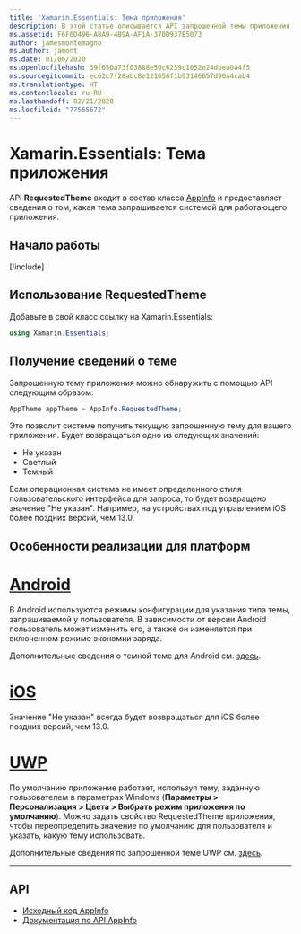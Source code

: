 ```yaml
---
title: 'Xamarin.Essentials: Тема приложения'
description: В этой статье описывается API запрошенной темы приложения в Xamarin.Essentials, где предоставляются сведения о том, какой стиль темы запрашивается для работающего приложения.
ms.assetid: F6F6D496-A8A9-4B9A-AF1A-370D937E5073
author: jamesmontemagno
ms.author: jamont
ms.date: 01/06/2020
ms.openlocfilehash: 39f650a73f03888e50c6259c1052e24dbea0a4f5
ms.sourcegitcommit: ec62c7f28abc8e121656f1b93146657d90a4cab4
ms.translationtype: HT
ms.contentlocale: ru-RU
ms.lasthandoff: 02/21/2020
ms.locfileid: "77555672"
---
```

# <a name="xamarinessentials-app-theme"></a>Xamarin.Essentials: Тема приложения

API **RequestedTheme** входит в состав класса [AppInfo](/app-information.md) и предоставляет сведения о том, какая тема запрашивается системой для работающего приложения.

## <a name="get-started"></a>Начало работы

[!include[](~/essentials/includes/get-started.md)]

## <a name="using-requestedtheme"></a>Использование RequestedTheme

Добавьте в свой класс ссылку на Xamarin.Essentials:

```csharp
using Xamarin.Essentials;
```

## <a name="obtaining-theme-information"></a>Получение сведений о теме

Запрошенную тему приложения можно обнаружить с помощью API следующим образом:

```csharp
AppTheme appTheme = AppInfo.RequestedTheme;

```

Это позволит системе получить текущую запрошенную тему для вашего приложения. Будет возвращаться одно из следующих значений:

* Не указан
* Светлый
* Темный

Если операционная система не имеет определенного стиля пользовательского интерфейса для запроса, то будет возвращено значение "Не указан". Например, на устройствах под управлением iOS более поздних версий, чем 13.0.


## <a name="platform-implementation-specifics"></a>Особенности реализации для платформ

# <a name="android"></a>[Android](#tab/android)

В Android используются режимы конфигурации для указания типа темы, запрашиваемой у пользователя. В зависимости от версии Android пользователь может изменить его, а также он изменяется при включенном режиме экономии заряда.

Дополнительные сведения о темной теме для Android см. [здесь](https://developer.android.com/guide/topics/ui/look-and-feel/darktheme).


# <a name="ios"></a>[iOS](#tab/ios)

Значение "Не указан" всегда будет возвращаться для iOS более поздних версий, чем 13.0. 


# <a name="uwp"></a>[UWP](#tab/uwp)

По умолчанию приложение работает, используя тему, заданную пользователем в параметрах Windows (**Параметры > Персонализация > Цвета > Выбрать режим приложения по умолчанию**). Можно задать свойство RequestedTheme приложения, чтобы переопределить значение по умолчанию для пользователя и указать, какую тему использовать.

Дополнительные сведения по запрошенной теме UWP см. [здесь](https://docs.microsoft.com/uwp/api/windows.ui.xaml.application.requestedtheme).

--------------

## <a name="api"></a>API

- [Исходный код AppInfo](https://github.com/xamarin/Essentials/tree/master/Xamarin.Essentials/AppInfo)
- [Документация по API AppInfo](xref:Xamarin.Essentials.AppInfo)
